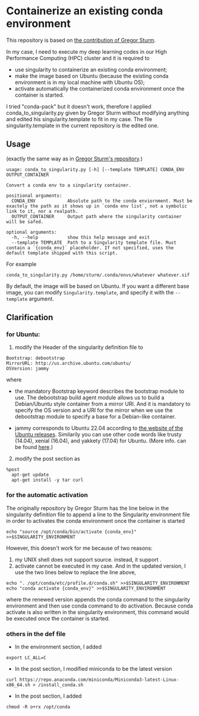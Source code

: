 # Containerize an existing conda environment


This repository is based on [the contribution of Gregor Sturm](https://github.com/Yuxin-Zhang-Jasmine/containerize-conda).

In my case, I need to execute my deep learning codes in our High Performance Computing (HPC) cluster and it is required to
- use singularity to containerize an existing conda environment;
- make the image based on Ubuntu (because the existing conda environment is in my local machine with Ubuntu OS);
- activate automatically the containerized conda environment once the container is started.
 
I tried "conda-pack" but it doesn't work, therefore I applied conda_to_singularity.py given by Gregor Sturm without modifying anything and edited his singularity.template to fit in my case. The file singularity.template in the current repository is the edited one.

## Usage

(exactly the same way as in [Gregor Sturm's repository](https://github.com/Yuxin-Zhang-Jasmine/containerize-conda).)

```
usage: conda_to_singularity.py [-h] [--template TEMPLATE] CONDA_ENV OUTPUT_CONTAINER

Convert a conda env to a singularity container.

positional arguments:
  CONDA_ENV            Absolute path to the conda enviornment. Must be exactely the path as it shows up in `conda env list`, not a symbolic link to it, nor a realpath.
  OUTPUT_CONTAINER     Output path where the singularity container will be safed.

optional arguments:
  -h, --help           show this help message and exit
  --template TEMPLATE  Path to a Singularity template file. Must contain a `{conda_env}` placeholder. If not specified, uses the default template shipped with this script.
```

For example

```
conda_to_singularity.py /home/sturm/.conda/envs/whatever whatever.sif
```

By default, the image will be based on Ubuntu. If you want a different base image,
you can modify `Singularity.template`, and specify it with the `--template` argument.


## Clarification

### for Ubuntu:
1. modify the Header of the singularity definition file to
```
Bootstrap: debootstrap
MirrorURL: http://us.archive.ubuntu.com/ubuntu/
OSVersion: jammy
```
where 
- the mandatory Bootstrap keyword describes the bootstrap module to use. The debootstrap build agent module allows us to build a Debian/Ubuntu style container from a mirror URI. And it is mandatory to specify the OS version and a URI for the mirror when we use the debootstrap module to specify a base for a Debian-like container. 

- jammy corresponds to Ubuntu 22.04 according to [the website of the Ubuntu releases](https://wiki.ubuntu.com/Releases). Similarily you can use other code words like trusty (14.04), xenial (16.04), and yakkety (17.04) for Ubuntu. (More info. can be found [here](https://docs.sylabs.io/guides/3.5/user-guide/appendix.html).)

2. modify the post section as
```
%post
  apt-get update
  apt-get install -y tar curl
```

### for the automatic activation 

The originally repository by Gregor Sturm has the line below in the singularity definition file to append a line to the Singularity environment file in order to activates the conda environment once the container is started
```
echo "source /opt/conda/bin/activate {conda_env}" >>$SINGULARITY_ENVIRONMENT
```
However, this doesn't work for me because of two reasons:
 1. my UNIX shell does not support source. instead, it support .
 2. activate cannot be executed in my case.
And in the updated version, I use the two lines below to replace the line above,

```
echo ". /opt/conda/etc/profile.d/conda.sh" >>$SINGULARITY_ENVIRONMENT
echo "conda activate {conda_env}" >>$SINGULARITY_ENVIRONMENT
```
where the renewed version appends the conda command to the singularity environment and then use conda command to do activation. Because conda activate is also written in the singularity environment, this command would be executed once the container is started.


### others in the def file
- In the environment section, I added
```
export LC_ALL=C
```
- In the post section, I modified miniconda to be the latest version
```
curl https://repo.anaconda.com/miniconda/Miniconda3-latest-Linux-x86_64.sh > /install_conda.sh
```
- In the post section, I added
```
chmod -R o+rx /opt/conda
```


